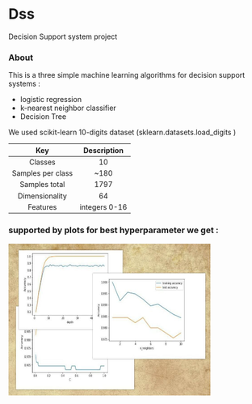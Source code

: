# Dss
Decision Support system project
### About
This is a three simple machine learning algorithms for decision support systems :

* logistic regression
* k-nearest neighbor classifier
* Decision Tree

We used scikit-learn 10-digits dataset (sklearn.datasets.load_digits )


| Key | Description |
| :---: | :---: |
| Classes | 10 |
| Samples per class |	~180 |
| Samples total |	1797 |
| Dimensionality |	64 |
| Features |	integers 0-16 |

### supported by plots for best hyperparameter we get :

<img align="left" width="400" height="300" src="Images/Plots.jpg">
